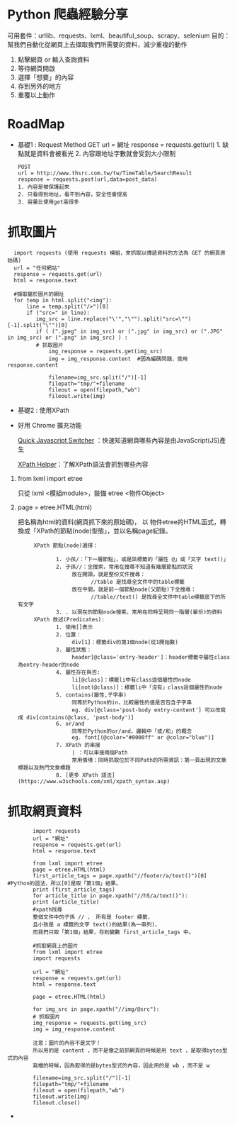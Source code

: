 # Python 爬蟲經驗分享
可用套件：urllib、requests、lxml、beautiful_soup、scrapy、selenium
目的：
幫我們自動化從網頁上去擷取我們所需要的資料，減少重複的動作
1. 點擊網頁 or 輸入查詢資料
2. 等待網頁開啟
3. 選擇「想要」的內容
4. 存到另外的地方
5. 重覆以上動作

# RoadMap
- 基礎1 : Request Method
      GET
      url = 網址
      response = requests.get(url)
      1. 缺點就是資料會被看光
      2. 內容跟地址字數就會受到大小限制
      
      POST
      url = http://www.thsrc.com.tw/tw/TimeTable/SearchResult
      response = requests.post(url,data=post_data)
      1. 內容是被保護起來
      2. 只看得到地址，看不到內容，安全性會提高
      3. 容量比使用get高很多
# 抓取圖片
      import requests (使用 requests 模組，來抓取以傳遞資料的方法為 GET 的網頁原始碼)
      url = "任何網站"
      response = requests.get(url)
      html = response.text

      #擷取屬於圖片的網址
      for temp in html.split("<img"): 
          line = temp.split("/>")[0]
          if ("src=" in line):
             img_src = line.replace("\'","\"").split("src=\"")[-1].split("\"")[0]
             if ( (".jpeg" in img_src) or (".jpg" in img_src) or (".JPG" in img_src) or (".png" in img_src) ) :
             # 抓取圖片
                 img_response = requests.get(img_src)
                 img = img_response.content  #因為編碼問題，使用response.content
            
                 filename=img_src.split("/")[-1]
                 filepath="tmp/"+filename
                 fileout = open(filepath,"wb")
                 fileout.write(img)
- 基礎2 : 使用XPath
- 好用 Chrome 擴充功能

     [Quick Javascript Switcher](https://chrome.google.com/webstore/detail/quick-javascript-switcher/geddoclleiomckbhadiaipdggiiccfje) ：快速知道網頁哪些內容是由JavaScript(JS)產生
      
     [XPath Helper](https://chrome.google.com/webstore/detail/xpath-helper/hgimnogjllphhhkhlmebbmlgjoejdpjl?hl=zh-TW)：了解XPath語法會抓到哪些內容

1. from lxml import etree    

   只從 lxml <模組module>，裝備 etree <物件Object>    
2. page = etree.HTML(html)
    
    把名稱為html的資料(網頁抓下來的原始碼)，
    以 物件etree的HTML函式，轉換成「XPath的節點(node)型態」，並以名稱page紀錄。  
    
            XPath 節點(node)選擇：
    
                   1. 小孩/：「下一層節點」，或是該標籤的「屬性 @」或「文字 text()」
                   2. 子孫//：全搜索，常用在搜尋不知道有幾層節點的狀況
                        放在開頭，就是整份文件搜尋：
                              //table 是找尋全文件中的table標籤
                        放在中間，就是前一個節點node(父節點)下全搜尋：
                              //table//text() 是找尋全文件中table標籤底下的所有文字
                   3. . 以現在的節點node搜索，常用在同時呈現同一階層(輩份)的資料
            XPath 敘述(Predicates):
                   1. 使用[]表示
                   2. 位置：
                        div[1]：標籤div的第1個node(從1開始數)
                   3. 屬性狀態：
                        header[@class='entry-header']：header標籤中屬性class為entry-header的node
                   4. 屬性存在與否: 
                        li[@class]：標籤li中有class這個屬性的node
                        li[not(@class)]：標籤li中「沒有」class這個屬性的node
                   5. contains(屬性,子字串)
                        同等於Python的in，比較屬性的值是否包含子字串
                        eg. div[@class='post-body entry-content'] 可以改寫成 div[contains(@class, 'post-body')]
                   6. or/and
                        同等於Python的or/and，邏輯中「或/和」的概念
                        eg. font[(@color="#0000ff" or @color="blue")]
                   7. XPath 的串接
                        | ：可以串接兩個Path
                        常用情境：同時抓取位於不同Path的所需資訊：第一頁出現的文章標題以及熱門文章標題
                   8. [更多 XPath 語法](https://www.w3schools.com/xml/xpath_syntax.asp)                       
# 抓取網頁資料
            import requests
            url = "網址"
            response = requests.get(url)
            html = response.text
      
            from lxml import etree
            page = etree.HTML(html)
            first_article_tags = page.xpath("//footer/a/text()")[0] #Python的語法，所以[0]是取「第1個」結果。
            print (first_article_tags)
            for article_title in page.xpath("//h5/a/text()"):
            print (article_title)
            #xpath找尋
            整個文件中的子孫 // ， 所有是 footer 標籤，
            且小孩是 a 標籤的文字 text()的結果(為一串列)，
            而我們只取「第1個」結果，存到變數 first_article_tags 中。
            
            #抓取網頁上的圖片
            from lxml import etree
            import requests

            url = "網址"
            response = requests.get(url)
            html = response.text

            page = etree.HTML(html)

            for img_src in page.xpath("//img/@src"):
            # 抓取圖片
            img_response = requests.get(img_src)
            img = img_response.content
            
            注意：圖片的內容不是文字！        
            所以用的是 content ，而不是像之前抓網頁的時候是用 text ，是取得bytes型式的內容        
            寫檔的時候，因為取得的是bytes型式的內容，因此用的是 wb ，而不是 w

            filename=img_src.split("/")[-1]
            filepath="tmp/"+filename
            fileout = open(filepath,"wb")
            fileout.write(img)
            fileout.close()
- 
